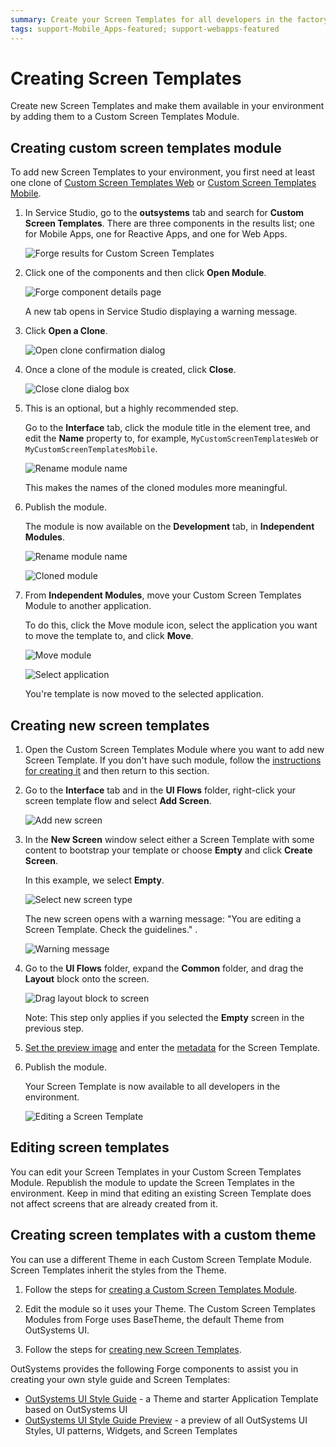 ```yaml
---
summary: Create your Screen Templates for all developers in the factory.
tags: support-Mobile_Apps-featured; support-webapps-featured
---
```


# Creating Screen Templates

Create new Screen Templates and make them available in your environment by adding them to a Custom Screen Templates Module.

## Creating custom screen templates module

To add new Screen Templates to your environment, you first need at least one clone of [Custom Screen Templates Web](<https://www.outsystems.com/forge/component-overview/5089/custom-screen-templates-web>) or [Custom Screen Templates Mobile](<https://www.outsystems.com/forge/component-overview/5060/custom-screen-templates-mobile>).

1. In Service Studio, go to the **outsystems** tab and search for **Custom Screen Templates**. There are three components in the results list; one for Mobile Apps, one for Reactive Apps, and one for Web Apps.

    ![Forge results for Custom Screen Templates](images/forge-1-ss.png)
    
1. Click one of the components and then click **Open Module**. 
     
    ![Forge component details page](images/forge-2-ss.png)

    A new tab opens in Service Studio displaying a warning message.
     
1. Click **Open a Clone**.

    ![Open clone confirmation dialog](images/forge-3-ss.png)

1. Once a clone of the module is created, click **Close**.

    ![Close clone dialog box](images/forge-4-ss.png)

1. This is an optional, but a highly recommended step. 

    Go to the **Interface** tab, click the module title in the element tree, and edit the **Name** property to, for example, ``MyCustomScreenTemplatesWeb`` or ``MyCustomScreenTemplatesMobile``. 
    
    ![Rename module name ](images/forge-5-ss.png)
    
    This makes the names of the cloned modules more meaningful.

1. Publish the module. 

    The module is now available on the **Development** tab, in **Independent Modules**.

    ![Rename module name ](images/forge-6-ss.png)

    ![Cloned module ](images/forge-7-ss.png)

1. From **Independent Modules**, move your Custom Screen Templates Module to another application. 

    To do this, click the Move module icon, select the application you want to move the template to, and click **Move**.
    
    ![Move module](images/forge-8-ss.png)
        
    ![Select application](images/forge-9-ss.png)

    You're template is now moved to the selected application.


## Creating new screen templates

1. Open the Custom Screen Templates Module where you want to add new Screen Template. If you don't have such module, follow the [instructions for creating it](<#creating-custom-screen-templates-module>) and then return to this section.

1. Go to the **Interface** tab and in the **UI Flows** folder, right-click your screen template flow and select **Add  Screen**.

    ![Add new screen](images/forge-10-ss.png)

1. In the **New Screen** window select either a Screen Template with some content to bootstrap your template or choose **Empty** and click **Create Screen**. 

    In this example, we select **Empty**.

    ![Select new screen type](images/forge-11-ss.png)

    The new screen opens with a warning message: "You are editing a Screen Template. Check the guidelines." .

     ![Warning message](images/forge-12-ss.png)

1. Go to the **UI Flows** folder, expand the **Common** folder, and drag the **Layout** block onto the screen.

    ![Drag layout block to screen](images/forge-13-ss.png)

    Note: This step only applies if you selected the **Empty** screen in the previous step.

1. [Set the preview image](<reference-metadata.md#preview-image>) and enter the [metadata](<reference-metadata.md>) for the Screen Template.

1. Publish the module.

    Your Screen Template is now available to all developers in the environment.

    ![Editing a Screen Template](images/creating-screen-template.png?width=500)

## Editing screen templates

You can edit your Screen Templates in your Custom Screen Templates Module. Republish the module to update the Screen Templates in the environment. Keep in mind that editing an existing Screen Template does not affect screens that are already created from it.

## Creating screen templates with a custom theme

You can use a different Theme in each Custom Screen Template Module. Screen Templates inherit the styles from the Theme.

1. Follow the steps for [creating a Custom Screen Templates Module](<#creating-custom-screen-templates-module>).

1. Edit the module so it uses your Theme. The Custom Screen Templates Modules from Forge uses BaseTheme, the default Theme from OutSystems UI.

1. Follow the steps for [creating new Screen Templates](<#creating-new-screen-templates>).

OutSystems provides the following Forge components to assist you in creating your own style guide and Screen Templates:

* [OutSystems UI Style Guide](<https://www.outsystems.com/forge/Component_Overview.aspx?ProjectId=5119>) - a Theme and starter Application Template based on OutSystems UI
* [OutSystems UI Style Guide Preview](<https://www.outsystems.com/forge/Component_Overview.aspx?ProjectId=5120>) - a preview of all OutSystems UI Styles, UI patterns, Widgets, and Screen Templates
